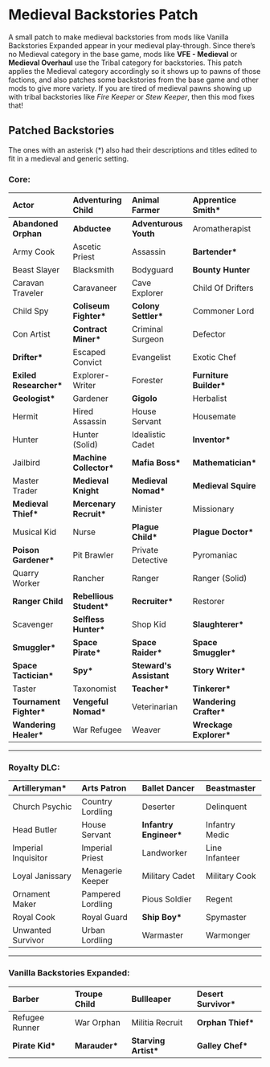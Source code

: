 # Medieval Backstories Patch

A small patch to make medieval backstories from mods like Vanilla Backstories Expanded appear in your medieval play-through.
Since there’s no Medieval category in the base game, mods like **VFE - Medieval** or **Medieval Overhaul** use the Tribal category for backstories.
This patch applies the Medieval category accordingly so it shows up to pawns of those factions, and also patches some backstories from the base game and other mods to give more variety.
If you are tired of medieval pawns showing up with tribal backstories like _Fire Keeper_ or _Stew Keeper_, then this mod fixes that!

## Patched Backstories
The ones with an asterisk (*) also had their descriptions and titles edited to fit in a medieval and generic setting.

### Core:

| Actor                    | Adventuring Child        | Animal Farmer            | **Apprentice Smith\***  |
| :----------------------- | :----------------------- | :----------------------- | :---------------------- |
| **Abandoned Orphan**     | **Abductee**             | **Adventurous Youth**    | Aromatherapist          |
| Army Cook                | Ascetic Priest           | Assassin                 | **Bartender\***         |
| Beast Slayer             | Blacksmith               | Bodyguard                | **Bounty Hunter**       |
| Caravan Traveler         | Caravaneer               | Cave Explorer            | Child Of Drifters       |
| Child Spy                | **Coliseum Fighter\***   | **Colony Settler\***     | Commoner Lord           |
| Con Artist               | **Contract Miner\***     | Criminal Surgeon         | Defector                |
| **Drifter\***            | Escaped Convict          | Evangelist               | Exotic Chef             |
| **Exiled Researcher\***  | Explorer-Writer          | Forester                 | **Furniture Builder\*** |
| **Geologist\***          | Gardener                 | **Gigolo**               | Herbalist               |
| Hermit                   | Hired Assassin           | House Servant            | Housemate               |
| Hunter                   | Hunter (Solid)           | Idealistic Cadet         | **Inventor\***          |
| Jailbird                 | **Machine Collector\***  | **Mafia Boss\***         | **Mathematician\***     |
| Master Trader            | **Medieval Knight**      | **Medieval Nomad\***     | **Medieval Squire**     |
| **Medieval Thief\***     | **Mercenary Recruit\***  | Minister                 | Missionary              |
| Musical Kid              | Nurse                    | **Plague Child\***       | **Plague Doctor\***     |
| **Poison Gardener\***    | Pit Brawler              | Private Detective        | Pyromaniac              |
| Quarry Worker            | Rancher                  | Ranger                   | Ranger (Solid)          |
| **Ranger Child**         | **Rebellious Student\*** | **Recruiter\***          | Restorer                |
| Scavenger                | **Selfless Hunter\***    | Shop Kid                 | **Slaughterer\***       |
| **Smuggler\***           | **Space Pirate\***       | **Space Raider\***       | **Space Smuggler\***    |
| **Space Tactician\***    | **Spy\***                | **Steward's Assistant**  | **Story Writer\***      |
| Taster                   | Taxonomist               | **Teacher\***            | **Tinkerer\***          |
| **Tournament Fighter\*** | **Vengeful Nomad\***     | Veterinarian             | **Wandering Crafter\*** |
| **Wandering Healer\***   | War Refugee              | Weaver                   | **Wreckage Explorer\*** |

---

### Royalty DLC:

| **Artilleryman\***   | Arts Patron        | Ballet Dancer       | Beastmaster            |
|:--------------------|:-------------------|:--------------------|:-----------------------|
| Church Psychic       | Country Lordling   | Deserter            | Delinquent             |
| Head Butler          | House Servant      | **Infantry Engineer\***| Infantry Medic         |
| Imperial Inquisitor  | Imperial Priest    | Landworker          | Line Infanteer         |
| Loyal Janissary      | Menagerie Keeper   | Military Cadet      | Military Cook          |
| Ornament Maker       | Pampered Lordling  | Pious Soldier       | Regent                 |
| Royal Cook           | Royal Guard        | **Ship Boy\***       | Spymaster              |
| Unwanted Survivor    | Urban Lordling     | Warmaster           | Warmonger              |

---

### Vanilla Backstories Expanded:

| Barber              | Troupe Child       | Bullleaper          | **Desert Survivor\***   |
|:--------------------|:-------------------|:--------------------|:-----------------------|
| Refugee Runner       | War Orphan         | Militia Recruit      | **Orphan Thief\***      |
| **Pirate Kid\***     | **Marauder\***     | **Starving Artist\***| **Galley Chef\***       |
